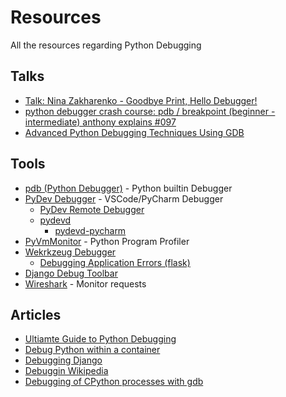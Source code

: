 # Resources

All the resources regarding Python Debugging

## Talks

- [Talk: Nina Zakharenko - Goodbye Print, Hello Debugger!](https://www.youtube.com/watch?v=5AYIe-3cD-s)
- [python debugger crash course: pdb / breakpoint (beginner - intermediate) anthony explains #097](https://www.youtube.com/watch?v=0LPuG825eAk)
- [Advanced Python Debugging Techniques Using GDB](https://www.youtube.com/watch?v=rB9rPdMRxIA)

## Tools

- [pdb (Python Debugger)](https://docs.python.org/3/library/pdb.html) - Python builtin Debugger
- [PyDev Debugger](https://www.pydev.org/manual_adv_debugger.html) - VSCode/PyCharm Debugger
    - [PyDev Remote Debugger](https://www.pydev.org/manual_adv_remote_debugger.html)
    - [pydevd](https://pypi.org/project/pydevd/)
        - [pydevd-pycharm](https://pypi.org/project/pydevd-pycharm/)
- [PyVmMonitor](https://www.pyvmmonitor.com/) - Python Program Profiler
- [Wekrkzeug Debugger](https://werkzeug.palletsprojects.com/en/2.1.x/debug/)
    - [Debugging Application Errors (flask)](https://flask.palletsprojects.com/en/2.0.x/debugging/)
- [Django Debug Toolbar](https://github.com/jazzband/django-debug-toolbar)
- [Wireshark](https://www.wireshark.org/) - Monitor requests

## Articles

- [Ultiamte Guide to Python Debugging](https://towardsdatascience.com/ultimate-guide-to-python-debugging-854dea731e1b)
- [Debug Python within a container](https://code.visualstudio.com/docs/containers/debug-python)
- [Debugging Django](https://stackoverflow.com/questions/1118183/how-to-debug-in-django-the-good-way)
- [Debuggin Wikipedia](https://en.wikipedia.org/wiki/Debugging)
- [Debugging of CPython processes with gdb](https://www.podoliaka.org/2016/04/10/debugging-cpython-gdb/)